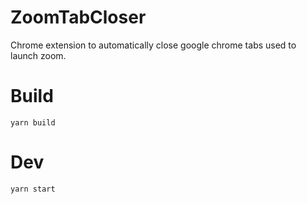 # ZoomTabCloser
Chrome extension to automatically close google chrome tabs used to launch zoom.

# Build
```
yarn build
```

# Dev
```
yarn start
```
